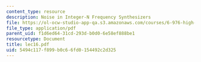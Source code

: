 ```yaml
---
content_type: resource
description: Noise in Integer-N Frequency Synthesizers
file: https://ol-ocw-studio-app-qa.s3.amazonaws.com/courses/6-976-high-speed-communication-circuits-and-systems-spring-2003/5494c117f899b0c66fd0154492c2d325_lec16.pdf
file_type: application/pdf
parent_uid: f1d6ed64-31cd-293d-b0d0-6e58ef888be1
resourcetype: Document
title: lec16.pdf
uid: 5494c117-f899-b0c6-6fd0-154492c2d325
---
```

